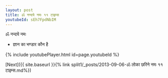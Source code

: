 ```yaml
---
layout: post
title: ॐ नन्दये नमः ११ टाइम्स
youtubeId: sEh7FpdNbIM
---
```

 
 
 ॐ नन्दये नमः  
 
 -  ज्ञान का भण्डार कौन है 
 
  
 
  
 
 
 
 
 
 


{% include youtubePlayer.html id=page.youtubeId %}
 
[Next]({{ site.baseurl }}{% link  split1/_posts/2013-09-06-ॐ लोका छरिने नमः ११ टाइम्स.md%})
 
